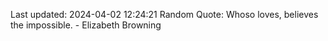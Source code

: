 Last updated: 2024-04-02 12:24:21
Random Quote: Whoso loves, believes the impossible. - Elizabeth Browning